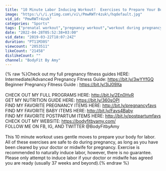 ```yaml
---
title: "10 Minute Labor Inducing Workout!  Exercises to Prepare Your Body For Labor & Delivery"
image: "https:\/\/i.ytimg.com\/vi\/PmwRWTr4zuk\/hqdefault.jpg"
vid_id: "PmwRWTr4zuk"
categories: "Sports"
tags: ["prenatal workout","pregnancy workout","workout during pregnancy"]
date: "2022-04-28T05:52:38+03:00"
vid_date: "2019-03-22T18:07:24Z"
duration: "PT11M30S"
viewcount: "2053511"
likeCount: "21458"
dislikeCount: ""
channel: "BodyFit By Amy"
---
```

{% raw %}Check out my full pregnancy fitness guides HERE:<br />Intermediate/Advanced Pregnancy Fitness Guide:  <a rel="nofollow" target="blank" href="https://bit.ly/3wYYfGQ">https://bit.ly/3wYYfGQ</a><br />Beginner Pregnancy Fitness Guide : <a rel="nofollow" target="blank" href="https://bit.ly/3iJ09Xa">https://bit.ly/3iJ09Xa</a><br /><br />CHECK OUT MY FULL PROGRAMS HERE: <a rel="nofollow" target="blank" href="http://bit.ly/2En0HvR">http://bit.ly/2En0HvR</a><br />GET MY NUTRITION GUIDE HERE: <a rel="nofollow" target="blank" href="https://bit.ly/360sOPl">https://bit.ly/360sOPl</a><br />FIND MY FAVORITE PREGNANCY ITEMS HERE: <a rel="nofollow" target="blank" href="http://bit.ly/pregnancyfavs">http://bit.ly/pregnancyfavs</a><br />FIND MY FAVORITE BABY ITEMS HERE: <a rel="nofollow" target="blank" href="http://bit.ly/Favs4Baby">http://bit.ly/Favs4Baby</a><br />FIND MY FAVORITE POSTPARTUM ITEMS HERE: <a rel="nofollow" target="blank" href="http://bit.ly/postpartumfavs">http://bit.ly/postpartumfavs</a><br />CHECK OUT MY WEBSITE: <a rel="nofollow" target="blank" href="https://bodyfitbyamy.com/">https://bodyfitbyamy.com/</a><br />FOLLOW ME ON FB, IG, AND TWITTER @BodyFitbyAmy<br /><br />This 10 minute workout uses gentle moves to prepare your body for labor.  All of these exercises are safe to do during pregnancy, as long as you have been cleared by your doctor or midwife for pregnancy.  Exercise is recommended to naturally induce labor, however,  there is no guarantee.  Please only attempt to induce labor if your doctor or midwife has agreed you are ready (usually 37 weeks and beyond).{% endraw %}
